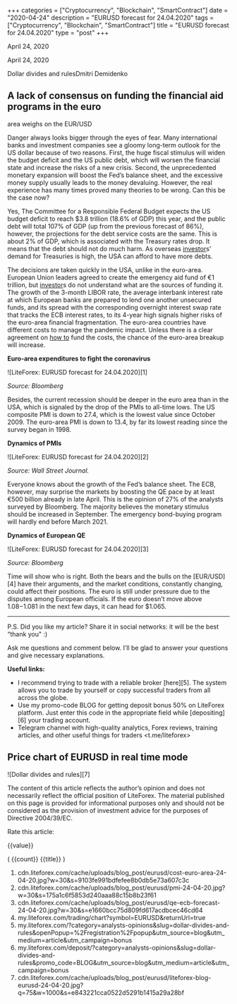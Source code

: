 +++
categories = ["Cryptocurrency", "Blockchain", "SmartContract"]
date = "2020-04-24"
description = "EURUSD forecast for 24.04.2020"
tags = ["Cryptocurrency", "Blockchain", "SmartContract"]
title = "EURUSD forecast for 24.04.2020"
type = "post"
+++

April 24, 2020

April 24, 2020

Dollar divides and rulesDmitri Demidenko

## A lack of consensus on funding the financial aid programs in the euro
area weighs on the EUR/USD

Danger always looks bigger through the eyes of fear. Many international
banks and investment companies see a gloomy long-term outlook for the US
dollar because of two reasons. First, the huge fiscal stimulus will
widen the budget deficit and the US public debt, which will worsen the
financial state and increase the risks of a new crisis. Second, the
unprecedented monetary expansion will boost the Fed’s balance sheet, and
the excessive money supply usually leads to the money devaluing.
However, the real experience has many times proved many theories to be
wrong. Can this be the case now?

Yes, The Committee for a Responsible Federal Budget expects the US
budget deficit to reach $3.8 trillion (18.6% of GDP) this year, and the
public debt will total 107% of GDP (up from the previous forecast of
86%), however, the projections for the debt service costs are the same.
This is about 2% of GDP, which is associated with the Treasury rates
drop. It means that the debt should not do much harm. As overseas
[investor](https://www.fintechee.com/tutorial-for-forex-trading/investor-mode/)s' demand for Treasuries is high, the USA can afford to have
more debts.

The decisions are taken quickly in the USA, unlike in the euro-area.
European Union leaders agreed to create the emergency aid fund of €1
trillion, but [investor](https://www.fintechee.com/tutorial-for-forex-trading/investor-mode/)s do not understand what are the sources of
funding it. The growth of the 3-month LIBOR rate, the average interbank
interest rate at which European banks are prepared to lend one another
unsecured funds, and its spread with the corresponding overnight
interest swap rate that tracks the ECB interest rates, to its 4-year
high signals higher risks of the euro-area financial fragmentation. The
euro-area countries have different costs to manage the pandemic impact.
Unless there is a clear agreement on [how to](https://www.playgroundfx.com/blog/forex-trading-how-to/) fund the costs, the chance
of the euro-area breakup will increase.

 **Euro-area expenditures to fight the coronavirus**

![LiteForex: EURUSD forecast for 24.04.2020][1]

 _Source: Bloomberg_

Besides, the current recession should be deeper in the euro area than in
the USA, which is signaled by the drop of the PMIs to all-time lows. The
US composite PMI is down to 27.4, which is the lowest value since
October 2009. The euro-area PMI is down to 13.4, by far its lowest
reading since the survey began in 1998.

 **Dynamics of PMIs**

![LiteForex: EURUSD forecast for 24.04.2020][2]

 _Source: Wall Street Journal._

Everyone knows about the growth of the Fed’s balance sheet. The ECB,
however, may surprise the markets by boosting the QE pace by at least
€500 billion already in late April. This is the opinion of 27% of the
analysts surveyed by Bloomberg. The majority believes the monetary
stimulus should be increased in September. The emergency bond-buying
program will hardly end before March 2021.

 **Dynamics of European QE**

![LiteForex: EURUSD forecast for 24.04.2020][3]

 _Source: Bloomberg_

Time will show who is right. Both the bears and the bulls on the
[EUR/USD][4] have their arguments, and the market conditions, constantly
changing, could affect their positions. The euro is still under pressure
due to the disputes among European officials. If the euro doesn’t move
above $1.08-$1.081 in the next few days, it can head for $1.065.

* * *

P.S. Did you like my article? Share it in social networks: it will be
the best “thank you" :)

Ask me questions and comment below. I’ll be glad to answer your
questions and give necessary explanations.

 **Useful links:**

  * I recommend trying to trade with a reliable broker [here][5]. The system allows you to trade by yourself or copy successful traders from all across the globe.
  * Use my promo-code BLOG for getting deposit bonus 50% on LiteForex platform. Just enter this code in the appropriate field while [depositing][6] your trading account.
  * Telegram channel with high-quality analytics, Forex reviews, training articles, and other useful things for traders <t.me/liteforex>

## Price chart of EURUSD in real time mode

![Dollar divides and rules][7]

The content of this article reflects the author’s opinion and does not
necessarily reflect the official position of LiteForex. The material
published on this page is provided for informational purposes only and
should not be considered as the provision of investment advice for the
purposes of Directive 2004/39/EC.

Rate this article:

{{value}}

( {{count}} {{title}} )

   1. cdn.liteforex.com/cache/uploads/blog_post/eurusd/cost-euro-area-24-04-20.jpg?w=30&s=9103fe991bdfefee8b0db5e73a607c3c
   2. cdn.liteforex.com/cache/uploads/blog_post/eurusd/pmi-24-04-20.jpg?w=30&s=175a1c6f5853d240aaa88c15b8b23f61
   3. cdn.liteforex.com/cache/uploads/blog_post/eurusd/qe-ecb-forecast-24-04-20.jpg?w=30&s=e1660bcc75d809fd617acdbcec46cd64
   4. my.liteforex.com/trading/chart?symbol=EURUSD&returnUrl=true
   5. my.liteforex.com/?category=analysts-opinions&slug=dollar-divides-and-rules&openPopup=%2Fregistration%2Fpopup&utm_source=blog&utm_medium=article&utm_campaign=bonus
   6. my.liteforex.com/deposit/?category=analysts-opinions&slug=dollar-divides-and-rules&promo_code=BLOG&utm_source=blog&utm_medium=article&utm_campaign=bonus
   7. cdn.liteforex.com/cache/uploads/blog_post/eurusd/liteforex-blog-eurusd-24-04-20.jpg?q=75&w=1000&s=e843221cca0522d5291b1415a29a28bf